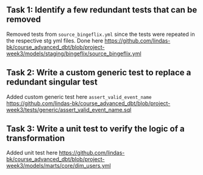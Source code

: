 ## Task 1: Identify a few redundant tests that can be removed

Removed tests from `source_bingeflix.yml` since the tests were repeated in the respective stg yml files.
Done here https://github.com/lindas-bk/course_advanced_dbt/blob/project-week3/models/staging/bingeflix/source_bingeflix.yml

## Task 2: Write a custom generic test to replace a redundant singular test
Added custom generic test here `assert_valid_event_name` https://github.com/lindas-bk/course_advanced_dbt/blob/project-week3/tests/generic/assert_valid_event_name.sql

## Task 3: Write a unit test to verify the logic of a transformation
Added unit test here https://github.com/lindas-bk/course_advanced_dbt/blob/project-week3/models/marts/core/dim_users.yml
